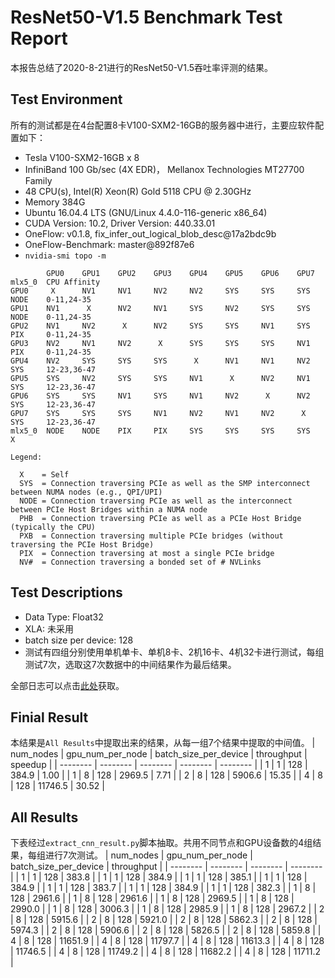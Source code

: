 # ResNet50-V1.5 Benchmark Test Report
本报告总结了2020-8-21进行的ResNet50-V1.5吞吐率评测的结果。

## Test Environment
所有的测试都是在4台配置8卡V100-SXM2-16GB的服务器中进行，主要应软件配置如下：
- Tesla V100-SXM2-16GB x 8
- InfiniBand 100 Gb/sec (4X EDR)， Mellanox Technologies MT27700 Family
- 48 CPU(s), Intel(R) Xeon(R) Gold 5118 CPU @ 2.30GHz
- Memory 384G
- Ubuntu 16.04.4 LTS (GNU/Linux 4.4.0-116-generic x86_64)
- CUDA Version: 10.2, Driver Version: 440.33.01
- OneFlow: v0.1.8, fix_infer_out_logical_blob_desc@17a2bdc9b
- OneFlow-Benchmark: master@892f87e6
- `nvidia-smi topo -m`
```
        GPU0    GPU1    GPU2    GPU3    GPU4    GPU5    GPU6    GPU7    mlx5_0  CPU Affinity
GPU0     X      NV1     NV1     NV2     NV2     SYS     SYS     SYS     NODE    0-11,24-35
GPU1    NV1      X      NV2     NV1     SYS     NV2     SYS     SYS     NODE    0-11,24-35
GPU2    NV1     NV2      X      NV2     SYS     SYS     NV1     SYS     PIX     0-11,24-35
GPU3    NV2     NV1     NV2      X      SYS     SYS     SYS     NV1     PIX     0-11,24-35
GPU4    NV2     SYS     SYS     SYS      X      NV1     NV1     NV2     SYS     12-23,36-47
GPU5    SYS     NV2     SYS     SYS     NV1      X      NV2     NV1     SYS     12-23,36-47
GPU6    SYS     SYS     NV1     SYS     NV1     NV2      X      NV2     SYS     12-23,36-47
GPU7    SYS     SYS     SYS     NV1     NV2     NV1     NV2      X      SYS     12-23,36-47
mlx5_0  NODE    NODE    PIX     PIX     SYS     SYS     SYS     SYS      X

Legend:

  X    = Self
  SYS  = Connection traversing PCIe as well as the SMP interconnect between NUMA nodes (e.g., QPI/UPI)
  NODE = Connection traversing PCIe as well as the interconnect between PCIe Host Bridges within a NUMA node
  PHB  = Connection traversing PCIe as well as a PCIe Host Bridge (typically the CPU)
  PXB  = Connection traversing multiple PCIe bridges (without traversing the PCIe Host Bridge)
  PIX  = Connection traversing at most a single PCIe bridge
  NV#  = Connection traversing a bonded set of # NVLinks

```

## Test Descriptions
- Data Type: Float32
- XLA: 未采用
- batch size per device: 128
- 测试有四组分别使用单机单卡、单机8卡、2机16卡、4机32卡进行测试，每组测试7次，选取这7次数据中的中间结果作为最后结果。

全部日志可以点击[此处](https://oneflow-public.oss-cn-beijing.aliyuncs.com/DLPerf/logs/OneFlow/rn50_logs_0821.tgz)获取。

## Finial Result
本结果是`All Results`中提取出来的结果，从每一组7个结果中提取的中间值。
| num_nodes | gpu_num_per_node | batch_size_per_device | throughput | speedup | 
| -------- | -------- | -------- | -------- | -------- | 
| 1 | 1 | 128 | 384.9 | 1.00  | 
| 1 | 8 | 128 | 2969.5 | 7.71  | 
| 2 | 8 | 128 | 5906.6 | 15.35  | 
| 4 | 8 | 128 | 11746.5 | 30.52  | 


## All Results
下表经过`extract_cnn_result.py`脚本抽取。共用不同节点和GPU设备数的4组结果，每组进行7次测试。
| num_nodes | gpu_num_per_node | batch_size_per_device | throughput |
| -------- | -------- | -------- | -------- |
| 1 | 1 | 128 | 383.8 |
| 1 | 1 | 128 | 384.9 |
| 1 | 1 | 128 | 385.1 |
| 1 | 1 | 128 | 384.9 |
| 1 | 1 | 128 | 383.7 |
| 1 | 1 | 128 | 384.9 |
| 1 | 1 | 128 | 382.3 |
| 1 | 8 | 128 | 2961.6 |
| 1 | 8 | 128 | 2961.6 |
| 1 | 8 | 128 | 2969.5 |
| 1 | 8 | 128 | 2990.0 |
| 1 | 8 | 128 | 3006.3 |
| 1 | 8 | 128 | 2985.9 |
| 1 | 8 | 128 | 2967.2 |
| 2 | 8 | 128 | 5915.6 |
| 2 | 8 | 128 | 5921.0 |
| 2 | 8 | 128 | 5862.3 |
| 2 | 8 | 128 | 5974.3 |
| 2 | 8 | 128 | 5906.6 |
| 2 | 8 | 128 | 5826.5 |
| 2 | 8 | 128 | 5859.8 |
| 4 | 8 | 128 | 11651.9 |
| 4 | 8 | 128 | 11797.7 |
| 4 | 8 | 128 | 11613.3 |
| 4 | 8 | 128 | 11746.5 |
| 4 | 8 | 128 | 11749.2 |
| 4 | 8 | 128 | 11682.2 |
| 4 | 8 | 128 | 11711.2 |
